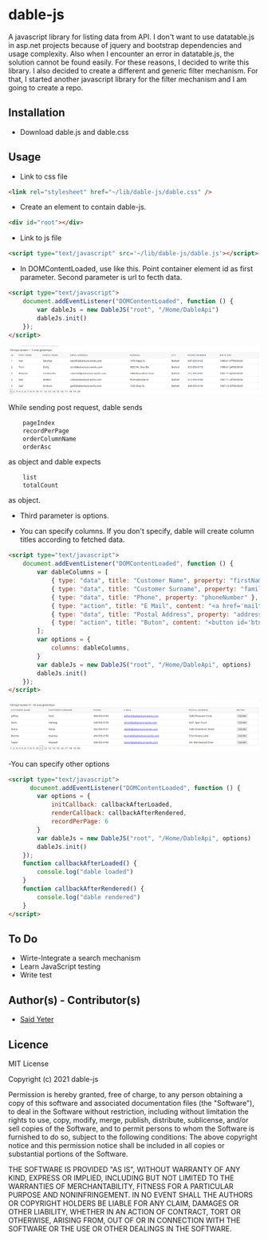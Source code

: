 # dable-js

A javascript library for listing data from API. 
I don't want to use datatable.js in asp.net projects because of jquery and bootstrap dependencies and usage complexity. 
Also when I encounter an error in datatable.js, the solution cannot be found easily.
For these reasons, I decided to write this library.
I also decided to create a different and generic filter mechanism. 
For that, I started another javascript library for the filter mechanism and I am going to create a repo.

## Installation

 - Download dable.js and dable.css
 
## Usage

- Link to css file 
```html
<link rel="stylesheet" href="~/lib/dable-js/dable.css" />
```
- Create an element to contain dable-js.
```html
<div id="root"></div>
```
- Link to js file 
```html
<script type="text/javascript" src='~/lib/dable-js/dable.js'></script>
```
- In DOMContentLoaded, use like this. Point container element id as first parameter. Second parameter is url to fecth data.
```html
<script type="text/javascript">
    document.addEventListener("DOMContentLoaded", function () {
        var dableJs = new DableJS("root", "/Home/DableApi")
        dableJs.init()
    });
</script>
```

![pure](images/screenshot-1.png)

While sending post request, dable sends 
```
    pageIndex
    recordPerPage
    orderColumnName
    orderAsc
```
as object and dable expects
```
    list
    totalCount
```
as object.

- Third parameter is options. 

- You can specify columns. If you don't specify, dable will create column titles according to fetched data.
```html
<script type="text/javascript">
    document.addEventListener("DOMContentLoaded", function () {
        var dableColumns = [
            { type: "data", title: "Customer Name", property: "firstName" },
            { type: "data", title: "Customer Surname", property: "familyName" },
            { type: "data", title: "Phone", property: "phoneNumber" },
            { type: "action", title: "E Mail", content: "<a href='mailto:${this.emailAddress}'>${this.emailAddress}</a>" },
            { type: "data", title: "Postal Address", property: "address" },
            { type: "action", title: "Buton", content: "<button id='btn-${this.id}' onclick='" + "alert(\"${this.firstName}\")" + "'>Click Me!</button>" },
        ];
        var options = {
            columns: dableColumns,
        }
        var dableJs = new DableJS("root", "/Home/DableApi", options)
        dableJs.init()
    });
</script>
``` 

![withColumns](images/screenshot-2.png)

-You can specify other options
```html
<script type="text/javascript">
      document.addEventListener("DOMContentLoaded", function () {     
        var options = {
            initCallback: callbackAfterLoaded,
            renderCallback: callbackAfterRendered,
            recordPerPage: 6
        }
        var dableJs = new DableJS("root", "/Home/DableApi", options)
        dableJs.init()
    });
    function callbackAfterLoaded() {
        console.log("dable loaded")
    }
    function callbackAfterRendered() {
        console.log("dable rendered")
    }
</script>
```

## To Do 

 - Wirte-Integrate a search mechanism
 - Learn JavaScript testing
 - Write test

## Author(s) - Contributor(s)

 - [Said Yeter](https://github.com/kordiseps)

## Licence

MIT License

Copyright (c) 2021 dable-js

Permission is hereby granted, free of charge, to any person obtaining a copy
of this software and associated documentation files (the "Software"), to deal
in the Software without restriction, including without limitation the rights
to use, copy, modify, merge, publish, distribute, sublicense, and/or sell
copies of the Software, and to permit persons to whom the Software is
furnished to do so, subject to the following conditions:
The above copyright notice and this permission notice shall be included in all
copies or substantial portions of the Software.

THE SOFTWARE IS PROVIDED "AS IS", WITHOUT WARRANTY OF ANY KIND, EXPRESS OR
IMPLIED, INCLUDING BUT NOT LIMITED TO THE WARRANTIES OF MERCHANTABILITY,
FITNESS FOR A PARTICULAR PURPOSE AND NONINFRINGEMENT. IN NO EVENT SHALL THE
AUTHORS OR COPYRIGHT HOLDERS BE LIABLE FOR ANY CLAIM, DAMAGES OR OTHER
LIABILITY, WHETHER IN AN ACTION OF CONTRACT, TORT OR OTHERWISE, ARISING FROM,
OUT OF OR IN CONNECTION WITH THE SOFTWARE OR THE USE OR OTHER DEALINGS IN THE
SOFTWARE.
